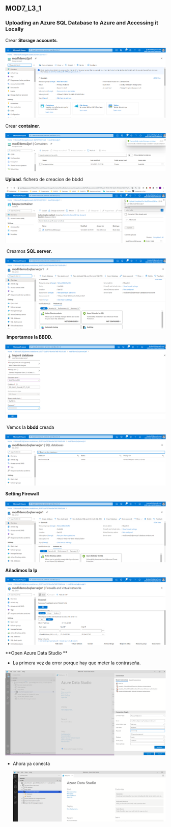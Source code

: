 
## MOD7_L3_1

### Uploading an Azure SQL Database to Azure and Accessing it Locally 



Crear **Storage accounts**.

![storageCreado](img/storageCreado.PNG)

Crear **container**.

![creamoscontenedor](img/creamoscontenedor.PNG)

 **Upload**. fichero de creacion de bbdd

![bbddfile](img/bbddfile.PNG)





​	Creamos **SQL server**. 

![CreamosSqlServer](img/CreamosSqlServer.PNG)



​	**Importamos la BBDD.**

![ImportamosBaseDeDatos](img/ImportamosBaseDeDatos.PNG)

​	Vemos la **bbdd** creada

![bbddcreada](img/bbddcreada.PNG)



**Setting Firewall**

![settingfirewall](img/settingfirewall.PNG)

**Añadimos la Ip**

![ip](img/ip.PNG)





**Open Azure Data Studio **

- La primera vez da error porque hay que meter la contraseña.

![abriendoAzureStudio](img/abriendoAzureStudio.PNG)

- Ahora ya conecta

  ![Conectados](img/Conectados.PNG)

